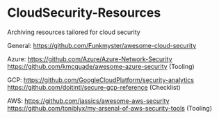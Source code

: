 # CloudSecurity-Resources
Archiving resources tailored for cloud security

General: https://github.com/Funkmyster/awesome-cloud-security

Azure: 
  https://github.com/Azure/Azure-Network-Security
  https://github.com/kmcquade/awesome-azure-security (Tooling)
  
GCP:
  https://github.com/GoogleCloudPlatform/security-analytics
  https://github.com/doitintl/secure-gcp-reference (Checklist)

AWS:
  https://github.com/jassics/awesome-aws-security
  https://github.com/toniblyx/my-arsenal-of-aws-security-tools (Tooling)

